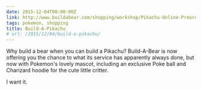 ```yaml
---
date: 2015-12-04T00:00:00Z
link: http://www.buildabear.com/shopping/workshop/Pikachu-Online-Preorder/1000015/11900006
tags: pokemon, shopping
title: Build-A-Pikachu
# url: /2015/12/04/build-a-pikachu/
---
```


Why build a bear when you can build a Pikachu? Build-A-Bear is now offering you the chance to what its service has apparently always done, but now with Pokemon's lovely mascot, including an exclusive Poke ball and Charizard hoodie for the cute little critter. 

I want it.